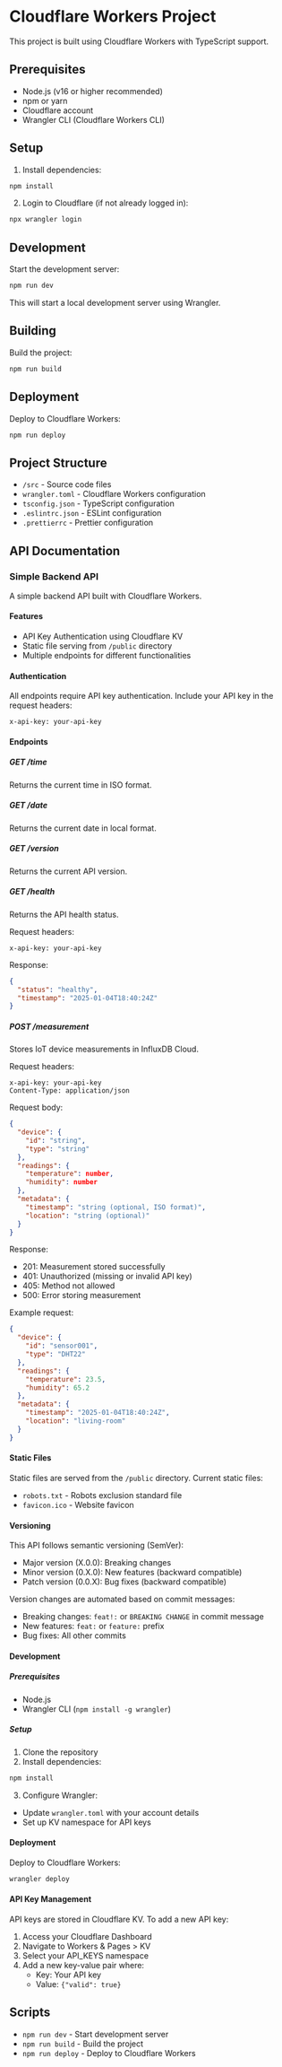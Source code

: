 # Cloudflare Workers Project

This project is built using Cloudflare Workers with TypeScript support.

## Prerequisites

- Node.js (v16 or higher recommended)
- npm or yarn
- Cloudflare account
- Wrangler CLI (Cloudflare Workers CLI)

## Setup

1. Install dependencies:
```bash
npm install
```

2. Login to Cloudflare (if not already logged in):
```bash
npx wrangler login
```

## Development

Start the development server:
```bash
npm run dev
```

This will start a local development server using Wrangler.

## Building

Build the project:
```bash
npm run build
```

## Deployment

Deploy to Cloudflare Workers:
```bash
npm run deploy
```

## Project Structure

- `/src` - Source code files
- `wrangler.toml` - Cloudflare Workers configuration
- `tsconfig.json` - TypeScript configuration
- `.eslintrc.json` - ESLint configuration
- `.prettierrc` - Prettier configuration

## API Documentation

### Simple Backend API

A simple backend API built with Cloudflare Workers.

#### Features

- API Key Authentication using Cloudflare KV
- Static file serving from `/public` directory
- Multiple endpoints for different functionalities

#### Authentication

All endpoints require API key authentication. Include your API key in the request headers:

```
x-api-key: your-api-key
```

#### Endpoints

##### GET /time
Returns the current time in ISO format.

##### GET /date
Returns the current date in local format.

##### GET /version
Returns the current API version.

##### GET /health
Returns the API health status.

Request headers:
```
x-api-key: your-api-key
```

Response:
```json
{
  "status": "healthy",
  "timestamp": "2025-01-04T18:40:24Z"
}
```

##### POST /measurement
Stores IoT device measurements in InfluxDB Cloud.

Request headers:
```
x-api-key: your-api-key
Content-Type: application/json
```

Request body:
```json
{
  "device": {
    "id": "string",
    "type": "string"
  },
  "readings": {
    "temperature": number,
    "humidity": number
  },
  "metadata": {
    "timestamp": "string (optional, ISO format)",
    "location": "string (optional)"
  }
}
```

Response:
- 201: Measurement stored successfully
- 401: Unauthorized (missing or invalid API key)
- 405: Method not allowed
- 500: Error storing measurement

Example request:
```json
{
  "device": {
    "id": "sensor001",
    "type": "DHT22"
  },
  "readings": {
    "temperature": 23.5,
    "humidity": 65.2
  },
  "metadata": {
    "timestamp": "2025-01-04T18:40:24Z",
    "location": "living-room"
  }
}
```

#### Static Files

Static files are served from the `/public` directory. Current static files:
- `robots.txt` - Robots exclusion standard file
- `favicon.ico` - Website favicon

#### Versioning
This API follows semantic versioning (SemVer):
- Major version (X.0.0): Breaking changes
- Minor version (0.X.0): New features (backward compatible)
- Patch version (0.0.X): Bug fixes (backward compatible)

Version changes are automated based on commit messages:
- Breaking changes: `feat!:` or `BREAKING CHANGE` in commit message
- New features: `feat:` or `feature:` prefix
- Bug fixes: All other commits

#### Development

##### Prerequisites

- Node.js
- Wrangler CLI (`npm install -g wrangler`)

##### Setup

1. Clone the repository
2. Install dependencies:
```bash
npm install
```

3. Configure Wrangler:
- Update `wrangler.toml` with your account details
- Set up KV namespace for API keys

#### Deployment

Deploy to Cloudflare Workers:
```bash
wrangler deploy
```

#### API Key Management

API keys are stored in Cloudflare KV. To add a new API key:

1. Access your Cloudflare Dashboard
2. Navigate to Workers & Pages > KV
3. Select your API_KEYS namespace
4. Add a new key-value pair where:
   - Key: Your API key
   - Value: `{"valid": true}`

## Scripts

- `npm run dev` - Start development server
- `npm run build` - Build the project
- `npm run deploy` - Deploy to Cloudflare Workers

